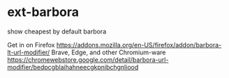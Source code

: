# ext-barbora
show cheapest by default barbora

Get in on Firefox
https://addons.mozilla.org/en-US/firefox/addon/barbora-lt-url-modifier/
Brave, Edge, and other Chromium-ware https://chromewebstore.google.com/detail/barbora-url-modifier/bedpcgblaihahneecgkpnibchgnliood
